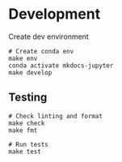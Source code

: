 # Development

Create dev environment

```
# Create conda env
make env
conda activate mkdocs-jupyter
make develop
```

## Testing

```
# Check linting and format
make check
make fmt

# Run tests
make test
```
